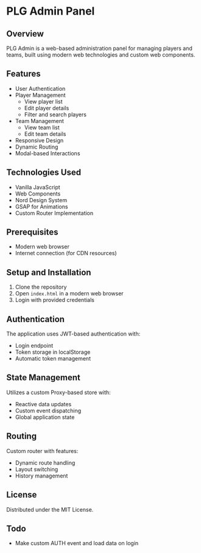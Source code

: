 # PLG Admin Panel

## Overview

PLG Admin is a web-based administration panel for managing players and teams,
built using modern web technologies and custom web components.

## Features

- User Authentication
- Player Management
  - View player list
  - Edit player details
  - Filter and search players
- Team Management
  - View team list
  - Edit team details
- Responsive Design
- Dynamic Routing
- Modal-based Interactions

## Technologies Used

- Vanilla JavaScript
- Web Components
- Nord Design System
- GSAP for Animations
- Custom Router Implementation

## Prerequisites

- Modern web browser
- Internet connection (for CDN resources)

## Setup and Installation

1. Clone the repository
2. Open `index.html` in a modern web browser
3. Login with provided credentials

## Authentication

The application uses JWT-based authentication with:

- Login endpoint
- Token storage in localStorage
- Automatic token management

## State Management

Utilizes a custom Proxy-based store with:

- Reactive data updates
- Custom event dispatching
- Global application state

## Routing

Custom router with features:

- Dynamic route handling
- Layout switching
- History management

## License

Distributed under the MIT License.

## Todo

- Make custom AUTH event and load data on login
